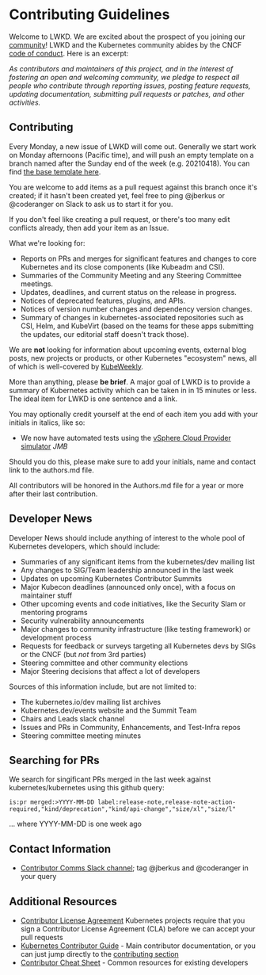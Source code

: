 # Contributing Guidelines

Welcome to LWKD. We are excited about the prospect of you joining our [community](https://git.k8s.io/community)! LWKD and the Kubernetes community abides by the CNCF [code of conduct](code-of-conduct.md). Here is an excerpt:

_As contributors and maintainers of this project, and in the interest of fostering an open and welcoming community, we pledge to respect all people who contribute through reporting issues, posting feature requests, updating documentation, submitting pull requests or patches, and other activities._

## Contributing

Every Monday, a new issue of LWKD will come out.  Generally we start work on Monday afternoons (Pacific time), and will push an empty template on a branch named after the Sunday end of the week (e.g. 20210418).  You can find [the base template here](https://github.com/lwkd/lwkd.github.io/blob/main/template.md).

You are welcome to add items as a pull request against this branch once it's created; if it hasn't been created yet, feel free to ping @jberkus or @coderanger on Slack to ask us to start it for you.

If you don't feel like creating a pull request, or there's too many edit conflicts already, then add your item as an Issue.

What we're looking for:

* Reports on PRs and merges for significant features and changes to core Kubernetes and its close components (like Kubeadm and CSI).
* Summaries of the Community Meeting and any Steering Committee meetings.
* Updates, deadlines, and current status on the release in progress.
* Notices of deprecated features, plugins, and APIs.
* Notices of version number changes and dependency version changes.
* Summary of changes in kubernetes-associated repositories such as CSI, Helm, and KubeVirt (based on the teams for these apps submitting the updates, our editorial staff doesn't track those).

We are **not** looking for information about upcoming events, external blog posts, new projects or products, or other Kubernetes "ecosystem" news, all of which is well-covered by [KubeWeekly](https://kubeweekly.io/).

More than anything, please **be brief**.  A major goal of LWKD is to provide a summary of Kubernetes activity which can be taken in in 15 minutes or less.  The ideal item for LWKD is one sentence and a link.

You may optionally credit yourself at the end of each item you add with your initials in italics, like so:

* We now have automated tests using the [vSphere Cloud Provider simulator](https://github.com/kubernetes/kubernetes/pull/55918) *JMB*

Should you do this, please make sure to add your initials, name and contact link to the authors.md file.

All contributors will be honored in the Authors.md file for a year or more after their last contribution.

## Developer News

Developer News should include anything of interest to the whole pool of Kubernetes developers, which should include:

* Summaries of any significant items from the kubernetes/dev mailing list
* Any changes to SIG/Team leadership announced in the last week
* Updates on upcoming Kubernetes Contributor Summits
* Major Kubecon deadlines (announced only once), with a focus on maintainer stuff
* Other upcoming events and code initiatives, like the Security Slam or mentoring programs
* Security vulnerability announcements
* Major changes to community infrastructure (like testing framework) or development process
* Requests for feedback or surveys targeting all Kubernetes devs by SIGs or the CNCF (but *not* from 3rd parties)
* Steering committee and other community elections
* Major Steering decisions that affect a lot of developers

Sources of this information include, but are not limited to:

* The kubernetes.io/dev mailing list archives
* Kubernetes.dev/events website and the Summit Team
* Chairs and Leads slack channel
* Issues and PRs in Community, Enhancements, and Test-Infra repos
* Steering committee meeting minutes

## Searching for PRs

We search for singificant PRs merged in the last week against kubernetes/kubernetes using this github query:

```
is:pr merged:>YYYY-MM-DD label:release-note,release-note-action-required,"kind/deprecation","kind/api-change","size/xl","size/l"
```

... where YYYY-MM-DD is one week ago

## Contact Information

- [Contributor Comms Slack channel](https://kubernetes.slack.com/messages/sig-contribex-comms); tag @jberkus and @coderanger in your query

## Additional Resources

- [Contributor License Agreement](https://git.k8s.io/community/CLA.md) Kubernetes projects require that you sign a Contributor License Agreement (CLA) before we can accept your pull requests
- [Kubernetes Contributor Guide](https://git.k8s.io/community/contributors/guide) - Main contributor documentation, or you can just jump directly to the [contributing section](https://git.k8s.io/community/contributors/guide#contributing)
- [Contributor Cheat Sheet](https://git.k8s.io/community/contributors/guide/contributor-cheatsheet) - Common resources for existing developers
